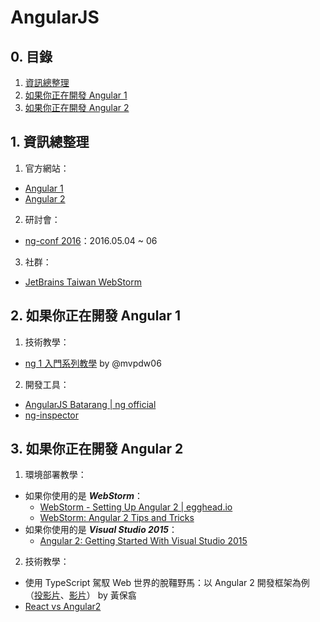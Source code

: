 # AngularJS

## 0. 目錄

1. [資訊總整理](#1-資訊總整理)  
2. [如果你正在開發 Angular 1](#2-如果你正在開發-angular-1)  
3. [如果你正在開發 Angular 2](#3-如果你正在開發-angular-2)


## 1. 資訊總整理

1. 官方網站：
  - [Angular 1](https://angularjs.org/)
  - [Angular 2](https://angular.io/)
2. 研討會：
  - [ng-conf 2016](https://www.ng-conf.org)：2016.05.04 ~ 06
3. 社群：
  - [JetBrains Taiwan WebStorm](https://goo.gl/5MC8Iu)


## 2. 如果你正在開發 Angular 1

1. 技術教學：
  - [ng 1 入門系列教學](http://ryanhsutw.blogspot.tw/search/label/AngularJs%E5%85%A5%E9%96%80%E7%B3%BB%E5%88%97%E6%95%99%E5%AD%B8) by @mvpdw06
2. 開發工具：
  - [AngularJS Batarang | ng official](https://chrome.google.com/webstore/detail/angularjs-batarang/ighdmehidhipcmcojjgiloacoafjmpfk?hl=zh-TW)
  - [ng-inspector](http://ng-inspector.org/)


## 3. 如果你正在開發 Angular 2

1. 環境部署教學：
  - 如果你使用的是 ***WebStorm***：
    - [WebStorm - Setting Up Angular 2 | egghead.io](https://egghead.io/lessons/angular-2-webstorm-setting-up-angular-2)
    - [WebStorm: Angular 2 Tips and Tricks](https://youtu.be/U-GQ8Nz8agY)
  - 如果你使用的是 ***Visual Studio 2015***：
    - [Angular 2: Getting Started With Visual Studio 2015](http://blogs.msmvps.com/deborahk/angular-2-getting-started-with-visual-studio-2015/)
2. 技術教學：
  - 使用 TypeScript 駕馭 Web 世界的脫韁野馬：以 Angular 2 開發框架為例 （[投影片](http://www.slideshare.net/WillHuangTW/develop-angular-2-application-using-type-script)、[影片](https://channel9.msdn.com/Events/AzureDevDay/2016/A02)） by 黃保翕
  - [React vs Angular2](https://www.youtube.com/watch?v=66_QSaB84z8)

